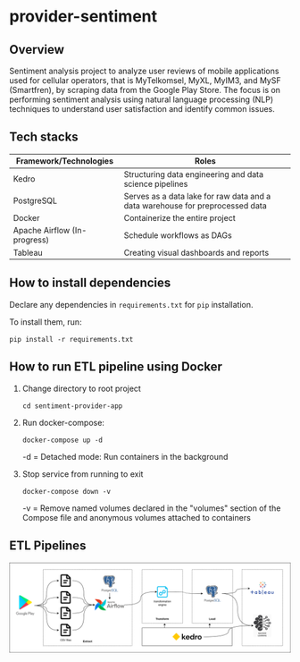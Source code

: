 # provider-sentiment

## Overview

Sentiment analysis project to analyze user reviews of mobile applications used for cellular operators, that is MyTelkomsel, MyXL, MyIM3, and MySF (Smartfren), by scraping data from the Google Play Store. The focus is on performing sentiment analysis using natural language processing (NLP) techniques to understand user satisfaction and identify common issues.

## Tech stacks

| Framework/Technologies       | Roles                                                                         |
| ---------------------------- | ----------------------------------------------------------------------------- |
| Kedro                        | Structuring data engineering and data science pipelines                       |
| PostgreSQL                   | Serves as a data lake for raw data and a data warehouse for preprocessed data |
| Docker                       | Containerize the entire project                                               |
| Apache Airflow (In-progress) | Schedule workflows as DAGs                                                    |
| Tableau                      | Creating visual dashboards and reports                                        |

<!-- ## Rules and guidelines

In order to get the best out of the template:

* Don't remove any lines from the `.gitignore` file we provide
* Make sure your results can be reproduced by following a [data engineering convention](https://docs.kedro.org/en/stable/faq/faq.html#what-is-data-engineering-convention)
* Don't commit data to your repository
* Don't commit any credentials or your local configuration to your repository. Keep all your credentials and local configuration in `conf/local/` -->

## How to install dependencies

Declare any dependencies in `requirements.txt` for `pip` installation.

To install them, run:

```
pip install -r requirements.txt
```

## How to run ETL pipeline using Docker

1. Change directory to root project

   ```
   cd sentiment-provider-app
   ```

2. Run docker-compose:

   ```
   docker-compose up -d
   ```

   -d = Detached mode: Run containers in the background

3. Stop service from running to exit

   ```
   docker-compose down -v
   ```

   -v = Remove named volumes declared in the "volumes" section of the Compose file and anonymous volumes attached to containers

## ETL Pipelines

![etl_pipeline](https://github.com/anggapark/sentiment-provider-app/blob/main/asset/etl_pipeline.png?raw=true)
